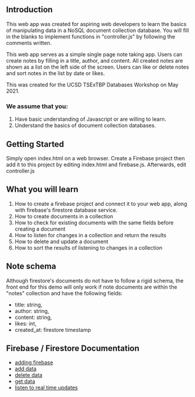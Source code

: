 ## Introduction
This web app was created for aspiring web developers to learn the basics of manipulating data in a NoSQL document collection database. You will fill in the blanks to implement functions in "controller.js" by following the comments written.

This web app serves as a simple single page note taking app. Users can create notes by filling in a title, author, and content. 
All created notes are shown as a list on the left side of the screen. Users can like or delete notes and sort notes in the list by date or likes.

This was created for the UCSD TSExTBP Databases Workshop on May 2021.

### We assume that you:
1. Have basic understanding of Javascript or are willing to learn. 
2. Understand the basics of document collection databases. 

## Getting Started
Simply open index.html on a web browser. Create a Firebase project then add it to this project by editing index.html and firebase.js. Afterwards, edit controller.js

## What you will learn
1. How to create a firebase project and connect it to your web app, along with firebase's firestore database service.
2. How to create documents in a collection
3. How to check for existing documents with the same fields before creating a document
4. How to listen for changes in a collection and return the results
5. How to delete and update a document
6. How to sort the results of listening to changes in a collection


## Note schema
Although firestore's documents do not have to follow a rigid schema, the front end for this demo will only work if note documents are within the "notes" collection and have the following fields:
* title: string,
* author: string,
* content: string,
* likes: int,
* created_at: firestore timestamp

## Firebase / Firestore Documentation
* [adding firebase](https://firebase.google.com/docs/web/setup)
* [add data](https://firebase.google.com/docs/firestore/manage-data/add-data)
* [delete data](https://firebase.google.com/docs/firestore/manage-data/delete-data)
* [get data](https://firebase.google.com/docs/firestore/query-data/get-data)
* [listen to real time updates](https://firebase.google.com/docs/firestore/query-data/listen)